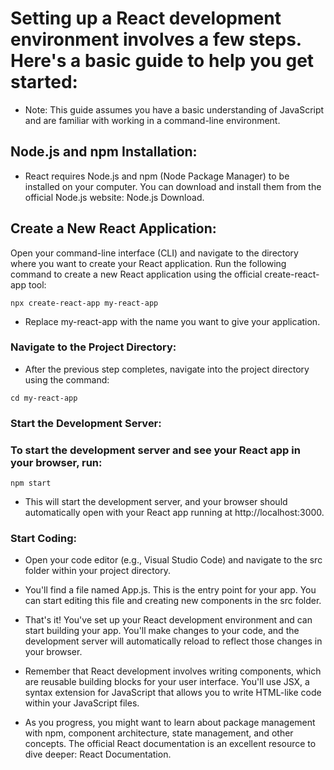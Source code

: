 # Setting up a React development environment involves a few steps. Here's a basic guide to help you get started:

- Note: This guide assumes you have a basic understanding of JavaScript and are familiar with working in a command-line environment.

## Node.js and npm Installation:

- React requires Node.js and npm (Node Package Manager) to be installed on your computer. You can download and install them from the official Node.js website: Node.js Download.
  
## Create a New React Application:
Open your command-line interface (CLI) and navigate to the directory where you want to create your React application.
Run the following command to create a new React application using the official create-react-app tool:
```
npx create-react-app my-react-app
```
- Replace my-react-app with the name you want to give your application.

### Navigate to the Project Directory:

- After the previous step completes, navigate into the project directory using the command:
```
cd my-react-app
```
### Start the Development Server:

### To start the development server and see your React app in your browser, run:
```
npm start
```
- This will start the development server, and your browser should automatically open with your React app running at http://localhost:3000.

### Start Coding:

- Open your code editor (e.g., Visual Studio Code) and navigate to the src folder within your project directory.
- You'll find a file named App.js. This is the entry point for your app. You can start editing this file and creating new components in the src folder.
- That's it! You've set up your React development environment and can start building your app. You'll make changes to your code, and the development server will automatically reload to reflect those changes in your browser.

- Remember that React development involves writing components, which are reusable building blocks for your user interface. You'll use JSX, a syntax extension for JavaScript that allows you to write HTML-like code within your JavaScript files.

- As you progress, you might want to learn about package management with npm, component architecture, state management, and other concepts. The official React documentation is an excellent resource to dive deeper: React Documentation.
